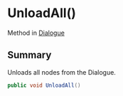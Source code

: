 # UnloadAll()

Method in [Dialogue](broken-reference)

## Summary

Unloads all nodes from the Dialogue.

```csharp
public void UnloadAll()
```
